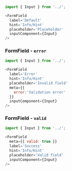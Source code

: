 ```js
import { Input } from '../';

<FormField
  label='Default'
  hint='Info/Hint'
  placeholder='Placeholder'
  inputComponent={Input}
/>
```


### FormField - `error`


```js
import { Input } from '../';

<FormField
  label='Error'
  hint='Info/Hint'
  placeholder='Invalid field'
  meta={{
    error:'Validation error'
  }}
  inputComponent={Input}
/>
```

### FormField - `valid`


```js
import { Input } from '../';

<FormField
  meta={{ valid: true }}
  label='Success'
  hint='Info/Hint'
  placeholder='Valid field'
  inputComponent={Input}
/>
```
